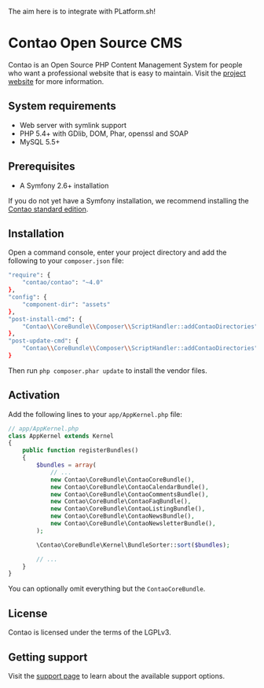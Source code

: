 The aim here is to integrate with PLatform.sh!

Contao Open Source CMS
======================

Contao is an Open Source PHP Content Management System for people who want a
professional website that is easy to maintain. Visit the [project website][1]
for more information.


System requirements
-------------------

 * Web server with symlink support
 * PHP 5.4+ with GDlib, DOM, Phar, openssl and SOAP
 * MySQL 5.5+


Prerequisites
-------------

 * A Symfony 2.6+ installation

If you do not yet have a Symfony installation, we recommend installing the
[Contao standard edition][2].


Installation
------------

Open a command console, enter your project directory and add the following to
 your `composer.json` file:

```sh
"require": {
    "contao/contao": "~4.0"
},
"config": {
    "component-dir": "assets"
},
"post-install-cmd": {
    "Contao\\CoreBundle\\Composer\\ScriptHandler::addContaoDirectories"
},
"post-update-cmd": {
    "Contao\\CoreBundle\\Composer\\ScriptHandler::addContaoDirectories"
}
``` 

Then run `php composer.phar update` to install the vendor files.


Activation
----------

Add the following lines to your `app/AppKernel.php` file:

```php
// app/AppKernel.php
class AppKernel extends Kernel
{
    public function registerBundles()
    {
        $bundles = array(
            // ...
            new Contao\CoreBundle\ContaoCoreBundle(),
            new Contao\CoreBundle\ContaoCalendarBundle(),
            new Contao\CoreBundle\ContaoCommentsBundle(),
            new Contao\CoreBundle\ContaoFaqBundle(),
            new Contao\CoreBundle\ContaoListingBundle(),
            new Contao\CoreBundle\ContaoNewsBundle(),
            new Contao\CoreBundle\ContaoNewsletterBundle(),
        );

        \Contao\CoreBundle\Kernel\BundleSorter::sort($bundles);

        // ...
    }
}
```

You can optionally omit everything but the `ContaoCoreBundle`.


License
-------

Contao is licensed under the terms of the LGPLv3.


Getting support
---------------

Visit the [support page][3] to learn about the available support options.


[1]: https://contao.org
[2]: https://github.com/contao/standard-edition
[3]: https://contao.org/support.html
